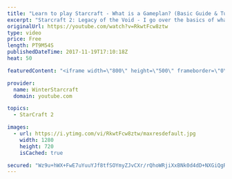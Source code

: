 ```yaml
---
title: "Learn to play Starcraft - What is a Gameplan? (Basic Guide & Tutorial)"
excerpt: "Starcraft 2: Legacy of the Void - I go over the basics of what a gameplan in starcraft 2 is and how to put one together.  Note this is not a guide on WHAT gameplan you should be using as each race!"
originalUrl: https://youtube.com/watch?v=RkwtFcw8ztw
type: video
price: Free
length: PT9M54S
publishedDateTime: 2017-11-19T17:10:18Z
heat: 50

featuredContent: "<iframe width=\"800\" height=\"500\" frameborder=\"0\" src=\"https://www.youtube.com/embed/RkwtFcw8ztw\" allow=\"accelerometer; autoplay; encrypted-media; gyroscope; picture-in-picture\" allowfullscreen></iframe>"

provider:
  name: WinterStarcraft
  domain: youtube.com

topics:
  - StarCraft 2

images:
  - url: https://i.ytimg.com/vi/RkwtFcw8ztw/maxresdefault.jpg
    width: 1280
    height: 720
    isCached: true

secured: "Wz9u+hWX+FwE7uYuuYJf8tfSOYmyZJvCXr/rQhoWRjiXxBNk0d4dD+NXGiQgRpkAXdEfFjU2JT0bTla99R1JrtoA8b/mAcwvhT9jOzZ1gHUohzXK6YYvaE44vl9TjdbFtij9+MuoAeMxNUXkQi9AlGqVcMjszjfN1yOKpMaeCEmR3Xox5+oTRR0YfO0oFkuK9ODu010HpDNxf8695dyphz7bZ7uHC15FVx7h8w30EWJPDpaReEjLPttDtmI9xLL26E+5+mVfWpj8xEAm2tZ2idBsBKbTdEJ1FYgO9mxPPBTPj5ZitLRgNzeEy0EQVc40OCdovMVf4H9M8p7AWeIHOPMBCL+RvX/n1kIC/5FiVwP9CeaaF8k2LZUOChYCsZ1EVOSigW6B3Xdh0VTKxD8PQAm+/j7c18aqKnmz0YuhKSo=;u49fthUcCHcQQsuxMlRtHg=="
---
```


